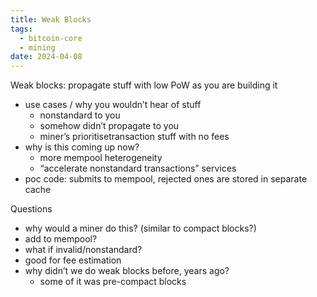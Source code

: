 ```yaml
---
title: Weak Blocks
tags:
  - bitcoin-core
  - mining
date: 2024-04-08
---
```

Weak blocks: propagate stuff with low PoW as you are building it

- use cases / why you wouldn’t hear of stuff
  - nonstandard to you
  - somehow didn’t propagate to you
  - miner’s prioritisetransaction stuff with no fees
- why is this coming up now?
  - more mempool heterogeneity
  - “accelerate nonstandard transactions” services
- poc code: submits to mempool, rejected ones are stored in separate cache

Questions

- why would a miner do this? (similar to compact blocks?)
- add to mempool?
- what if invalid/nonstandard?
- good for fee estimation
- why didn’t we do weak blocks before, years ago?
  - some of it was pre-compact blocks

